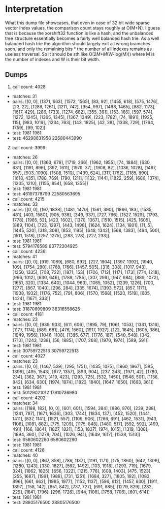 # Interpretation
What this dump file showcases, that even in case of 32 bit wide sparse vector index values, the comparison count stays roughly at O(M+N). I guess that is because the xorshift32 function is like a hash, and the unbalanced tree structure essentially becomes a fairly well balanced hash trie. As a well balanced hash trie the algorithm should largely exit all wrong bramches soon, and only the remaining bits * the number of all indexes remains as useless traversal. So it should be sth like O(2*M+M*(W-log(M))) where M is the number of indexes and W is their bit width. 

## Dumps
1) call count: 4028
* matches: 31
* pairs: [[0, 0], [1371, 663], [1572, 1565], [83, 92], [1455, 618], [575, 1476], [23, 22], [1286, 1261], [1211, 742], [954, 997], [1488, 1465], [882, 1173], [1617, 429], [286, 1733], [1274, 682], [355, 361], [153, 166], [597, 574], [1272, 1245], [1365, 1345], [1367, 1349], [223, 1782], [74, 1891], [1925, 115], [983, 1019], [1234, 763], [143, 1825], [42, 38], [1338, 729], [1764, 1759], [99, 102]]
* test: 1981 1981
* test: 46298831958 22680443990
2) call count: 3999
* matches: 26
* pairs: [[0, 0], [1363, 679], [1719, 266], [1962, 1955], [74, 1884], [630, 631], [1191, 896], [392, 1611], [1979, 37], [1908, 82], [1036, 1028], [1497, 557], [903, 1090], [1508, 1510], [1439, 624], [317, 1762], [1185, 890], [1618, 435], [780, 769], [790, 1211], [1132, 1144], [1822, 259], [686, 1374], [1205, 1210], [1155, 854], [658, 1355]]
* test: 1981 1981
* test: 46197378799 22580563695
* call count: 4215
* matches: 33
* pairs: [[0, 0], [167, 1838], [1481, 1470], [1561, 390], [1866, 183], [1535, 481], [403, 1580], [905, 936], [349, 337], [727, 766], [1527, 1529], [1793, 1778], [1985, 52], [423, 1602], [1370, 1367], [1510, 1515], [425, 1605], [889, 1104], [723, 1297], [443, 1498], [1624, 1624], [134, 1801], [11, 5], [1445, 520], [318, 308], [853, 1195], [648, 1342], [568, 1383], [494, 500], [1511, 1518], [1257, 1275], [283, 278], [227, 233]]
* test: 1981 1981
* test: 5794178589 63772304925
* call count: 4236
* matches: 41
* pairs: [[0, 0], [919, 1089], [680, 692], [227, 1804], [1397, 1392], [1940, 109], [1754, 280], [1768, 1766], [1457, 505], [316, 308], [1017, 943], [1350, 1335], [708, 722], [1871, 153], [1706, 1712], [1171, 1173], [774, 1218], [966, 1012], [630, 646], [1788, 1785], [307, 298], [947, 984], [889, 1072], [1651, 320], [1334, 640], [1044, 963], [1065, 1052], [1239, 1226], [700, 1277], [867, 1040], [296, 284], [335, 1674], [1393, 572], [857, 1171], [1938, 1932], [1176, 752], [791, 806], [1570, 1568], [1520, 1519], [605, 1424], [1671, 333]]
* test: 1981 1981
* test: 31870699809 38316558625
* call count: 4181
* matches: 23
* pairs: [[0, 0], [939, 933], [611, 606], [1895, 79], [1061, 1053], [1331, 1316], [1177, 1174], [689, 681], [476, 1560], [1917, 1927], [122, 1845], [1605, 386], [1949, 1956], [1046, 1108], [1385, 677], [1776, 187], [540, 548], [342, 1710], [1243, 1238], [56, 1885], [1707, 268], [1970, 1974], [589, 591]]
* test: 1981 1981
* test: 30759722513 30759722513
* call count: 4027
* matches: 23
* pairs: [[0, 0], [1467, 539], [295, 1751], [1035, 1075], [1960, 1967], [585, 1396], [495, 1543], [677, 1357], [893, 904], [237, 243], [1971, 42], [1780, 234], [362, 367], [419, 423], [1293, 725], [532, 1450], [1546, 501], [1158, 842], [634, 630], [1974, 1974], [1823, 1840], [1647, 1650], [1663, 361]]
* test: 1981 1981
* test: 50129021012 17910736980
* call count: 4202
* matches: 34
* pairs: [[188, 182], [0, 0], [601, 601], [1594, 384], [886, 876], [239, 238], [1241, 797], [1671, 1636], [303, 1744], [1834, 137], [452, 1520], [1441, 1411], [837, 1141], [1521, 557], [1109, 906], [1266, 691], [462, 1531], [943, 1108], [1081, 882], [775, 1209], [1175, 848], [1480, 517], [592, 592], [499, 491], [166, 1864], [1827, 1821], [153, 1837], [974, 1015], [1319, 1308], [1694, 360], [1279, 704], [1026, 941], [1649, 1617], [1538, 1513]]
* test: 6580602260 6580602260
* test: 1981 1981
* call count: 4126
* matches: 40
* pairs: [[0, 0], [867, 858], [786, 1187], [1191, 1171], [175, 1860], [642, 1309], [1280, 1243], [330, 1627], [562, 1492], [103, 1918], [1293, 719], [1679, 324], [1862, 1825], [656, 1322], [1215, 778], [608, 1403], [475, 1523], [255, 1687], [1991, 1989], [731, 1251], [1684, 327], [1805, 192], [1083, 896], [661, 662], [1985, 1977], [1152, 1137], [596, 612], [1457, 630], [1911, 1897], [158, 142], [851, 842], [737, 727], [691, 685], [1279, 829], [232, 229], [1841, 1796], [296, 1726], [944, 1106], [1758, 1706], [601, 614]]
* test: 1981 1981
* test: 28805176500 28805176500
